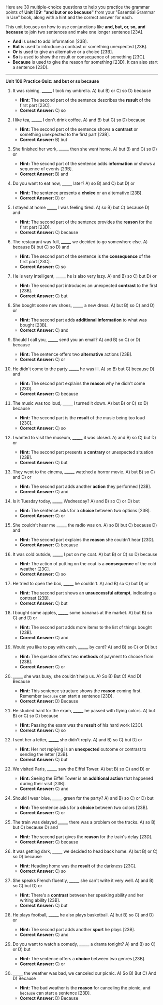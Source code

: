 Here are 30 multiple-choice questions to help you practice the grammar points of **Unit 109: "and but or so because"** from your "Essential Grammar in Use" book, along with a hint and the correct answer for each.

This unit focuses on how to use conjunctions like **and, but, or, so, and because** to join two sentences and make one longer sentence [23A].

*   **And** is used to add information [23B].
*   **But** is used to introduce a contrast or something unexpected [23B].
*   **Or** is used to give an alternative or a choice [23B].
*   **So** is used to show the result or consequence of something [23C].
*   **Because** is used to give the reason for something [23D]. It can also start a sentence [23D].

***

**Unit 109 Practice Quiz: and but or so because**

1.  It was raining, **_____** I took my umbrella.
    A) but
    B) or
    C) so
    D) because
    *   **Hint:** The second part of the sentence describes the **result** of the first part [23C].
    *   **Correct Answer:** C) so

2.  I like tea, **_____** I don't drink coffee.
    A) and
    B) but
    C) so
    D) because
    *   **Hint:** The second part of the sentence shows a **contrast** or something unexpected to the first part [23B].
    *   **Correct Answer:** B) but

3.  She finished her work, **_____** then she went home.
    A) but
    B) and
    C) so
    D) or
    *   **Hint:** The second part of the sentence adds **information** or shows a sequence of events [23B].
    *   **Correct Answer:** B) and

4.  Do you want to eat now, **_____** later?
    A) so
    B) and
    C) but
    D) or
    *   **Hint:** The sentence presents a **choice** or an alternative [23B].
    *   **Correct Answer:** D) or

5.  I stayed at home **_____** I was feeling tired.
    A) so
    B) but
    C) because
    D) and
    *   **Hint:** The second part of the sentence provides the **reason** for the first part [23D].
    *   **Correct Answer:** C) because

6.  The restaurant was full, **_____** we decided to go somewhere else.
    A) because
    B) but
    C) so
    D) and
    *   **Hint:** The second part of the sentence is the **consequence** of the first part [23C].
    *   **Correct Answer:** C) so

7.  He is very intelligent, **_____** he is also very lazy.
    A) and
    B) so
    C) but
    D) or
    *   **Hint:** The second part introduces an unexpected **contrast** to the first [23B].
    *   **Correct Answer:** C) but

8.  She bought some new shoes, **_____** a new dress.
    A) but
    B) so
    C) and
    D) or
    *   **Hint:** The second part adds **additional information** to what was bought [23B].
    *   **Correct Answer:** C) and

9.  Should I call you, **_____** send you an email?
    A) and
    B) so
    C) or
    D) because
    *   **Hint:** The sentence offers two **alternative** actions [23B].
    *   **Correct Answer:** C) or

10. He didn't come to the party **_____** he was ill.
    A) so
    B) but
    C) because
    D) and
    *   **Hint:** The second part explains the **reason** why he didn't come [23D].
    *   **Correct Answer:** C) because

11. The music was too loud, **_____** I turned it down.
    A) but
    B) or
    C) so
    D) because
    *   **Hint:** The second part is the **result** of the music being too loud [23C].
    *   **Correct Answer:** C) so

12. I wanted to visit the museum, **_____** it was closed.
    A) and
    B) so
    C) but
    D) or
    *   **Hint:** The second part presents a **contrary** or unexpected situation [23B].
    *   **Correct Answer:** C) but

13. They went to the cinema, **_____** watched a horror movie.
    A) but
    B) so
    C) and
    D) or
    *   **Hint:** The second part adds another **action** they performed [23B].
    *   **Correct Answer:** C) and

14. Is it Tuesday today, **_____** Wednesday?
    A) and
    B) so
    C) or
    D) but
    *   **Hint:** The sentence asks for a **choice** between two options [23B].
    *   **Correct Answer:** C) or

15. She couldn't hear me **_____** the radio was on.
    A) so
    B) but
    C) because
    D) and
    *   **Hint:** The second part explains the **reason** she couldn't hear [23D].
    *   **Correct Answer:** C) because

16. It was cold outside, **_____** I put on my coat.
    A) but
    B) or
    C) so
    D) because
    *   **Hint:** The action of putting on the coat is a **consequence** of the cold weather [23C].
    *   **Correct Answer:** C) so

17. He tried to open the box, **_____** he couldn't.
    A) and
    B) so
    C) but
    D) or
    *   **Hint:** The second part shows an **unsuccessful attempt**, indicating a contrast [23B].
    *   **Correct Answer:** C) but

18. I bought some apples, **_____** some bananas at the market.
    A) but
    B) so
    C) and
    D) or
    *   **Hint:** The second part adds more items to the list of things bought [23B].
    *   **Correct Answer:** C) and

19. Would you like to pay with cash, **_____** by card?
    A) and
    B) so
    C) or
    D) but
    *   **Hint:** The question offers two **methods** of payment to choose from [23B].
    *   **Correct Answer:** C) or

20. **_____** she was busy, she couldn't help us.
    A) So
    B) But
    C) And
    D) Because
    *   **Hint:** This sentence structure shows the **reason** coming first. Remember `because` can start a sentence [23D].
    *   **Correct Answer:** D) Because

21. He studied hard for the exam, **_____** he passed with flying colors.
    A) but
    B) or
    C) so
    D) because
    *   **Hint:** Passing the exam was the **result** of his hard work [23C].
    *   **Correct Answer:** C) so

22. I sent her a letter, **_____** she didn't reply.
    A) and
    B) so
    C) but
    D) or
    *   **Hint:** Her not replying is an **unexpected** outcome or contrast to sending the letter [23B].
    *   **Correct Answer:** C) but

23. We visited Paris, **_____** saw the Eiffel Tower.
    A) but
    B) so
    C) and
    D) or
    *   **Hint:** Seeing the Eiffel Tower is an **additional action** that happened during their visit [23B].
    *   **Correct Answer:** C) and

24. Should I wear blue, **_____** green for the party?
    A) and
    B) so
    C) or
    D) but
    *   **Hint:** The sentence asks for a **choice** between two colors [23B].
    *   **Correct Answer:** C) or

25. The train was delayed **_____** there was a problem on the tracks.
    A) so
    B) but
    C) because
    D) and
    *   **Hint:** The second part gives the **reason** for the train's delay [23D].
    *   **Correct Answer:** C) because

26. It was getting dark, **_____** we decided to head back home.
    A) but
    B) or
    C) so
    D) because
    *   **Hint:** Heading home was the **result** of the darkness [23C].
    *   **Correct Answer:** C) so

27. She speaks French fluently, **_____** she can't write it very well.
    A) and
    B) so
    C) but
    D) or
    *   **Hint:** There's a **contrast** between her speaking ability and her writing ability [23B].
    *   **Correct Answer:** C) but

28. He plays football, **_____** he also plays basketball.
    A) but
    B) so
    C) and
    D) or
    *   **Hint:** The second part adds another **sport** he plays [23B].
    *   **Correct Answer:** C) and

29. Do you want to watch a comedy, **_____** a drama tonight?
    A) and
    B) so
    C) or
    D) but
    *   **Hint:** The sentence offers a **choice** between two genres [23B].
    *   **Correct Answer:** C) or

30. **_____** the weather was bad, we canceled our picnic.
    A) So
    B) But
    C) And
    D) Because
    *   **Hint:** The bad weather is the **reason** for canceling the picnic, and `because` can start a sentence [23D].
    *   **Correct Answer:** D) Because